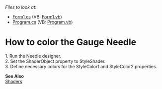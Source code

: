 <!-- default file list -->
*Files to look at*:

* [Form1.cs](./CS/WindowsApplication1/Form1.cs) (VB: [Form1.vb](./VB/WindowsApplication1/Form1.vb))
* [Program.cs](./CS/WindowsApplication1/Program.cs) (VB: [Program.vb](./VB/WindowsApplication1/Program.vb))
<!-- default file list end -->
# How to color the Gauge Needle


<p>1. Run the Needle designer.<br />
2. Set the ShaderObject property to StyleShader.<br />
3. Define necessary colors for the StyleColor1 and StyleColor2 properties. </p><p><strong>See Also</strong><br />
<a href="http://documentation.devexpress.com/#WindowsForms/CustomDocument4832">Shaders</a></p>

<br/>


